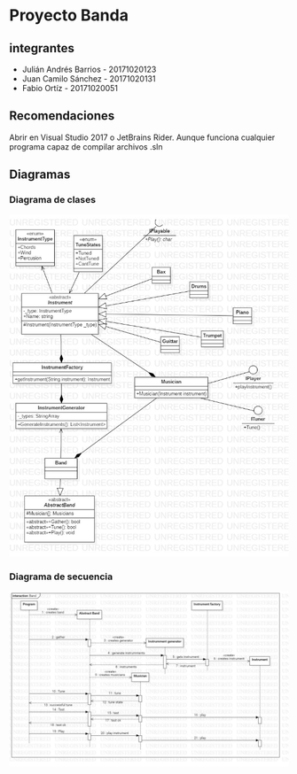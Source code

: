 # Proyecto Banda

## integrantes 
  - Julián Andrés Barrios - 20171020123
  - Juan Camilo Sánchez - 20171020131
  - Fabio Ortíz - 20171020051

## Recomendaciones
Abrir en Visual Studio 2017 o JetBrains Rider. Aunque funciona cualquier programa capaz de compilar archivos .sln

## Diagramas

### Diagrama de clases
![Diagrama de clases](./BandModel.jpg)
### Diagrama de secuencia
![Diagrama de secuencia](./secuencia.jpg)

